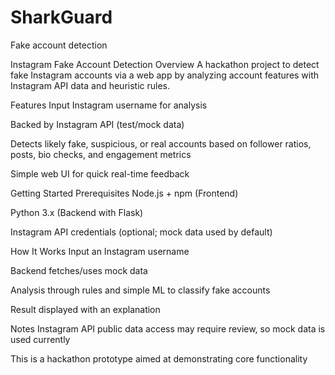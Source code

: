 # SharkGuard
Fake account detection

Instagram Fake Account Detection
Overview
A hackathon project to detect fake Instagram accounts via a web app by analyzing account features with Instagram API data and heuristic rules.

Features
Input Instagram username for analysis

Backed by Instagram API (test/mock data)

Detects likely fake, suspicious, or real accounts based on follower ratios, posts, bio checks, and engagement metrics

Simple web UI for quick real-time feedback

Getting Started
Prerequisites
Node.js + npm (Frontend)

Python 3.x (Backend with Flask)

Instagram API credentials (optional; mock data used by default)

How It Works
Input an Instagram username

Backend fetches/uses mock data

Analysis through rules and simple ML to classify fake accounts

Result displayed with an explanation

Notes
Instagram API public data access may require review, so mock data is used currently

This is a hackathon prototype aimed at demonstrating core functionality
